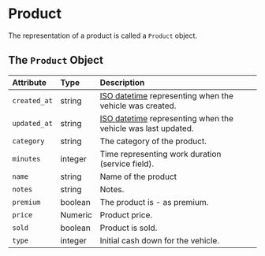 # Product

The representation of a product is called a `Product` object.

## The `Product` Object

| **Attribute** | **Type** | **Description** |
| :--- | :--- | :--- |
| `created_at` | string | [ISO datetime](https://en.wikipedia.org/wiki/ISO_8601) representing when the vehicle was created. |
| `updated_at` | string | [ISO datetime](https://en.wikipedia.org/wiki/ISO_8601) representing when the vehicle was last updated. |
| `category` | string | The category of the product. |
| `minutes` | integer | Time representing work duration \(service field\). |
| `name` | string | Name of the product |
| `notes` | string | Notes. |
| `premium` | boolean | The product is - as premium. |
| `price` | Numeric | Product price. |
| `sold` | boolean | Product is sold. |
| `type` | integer | Initial cash down for the vehicle. |

